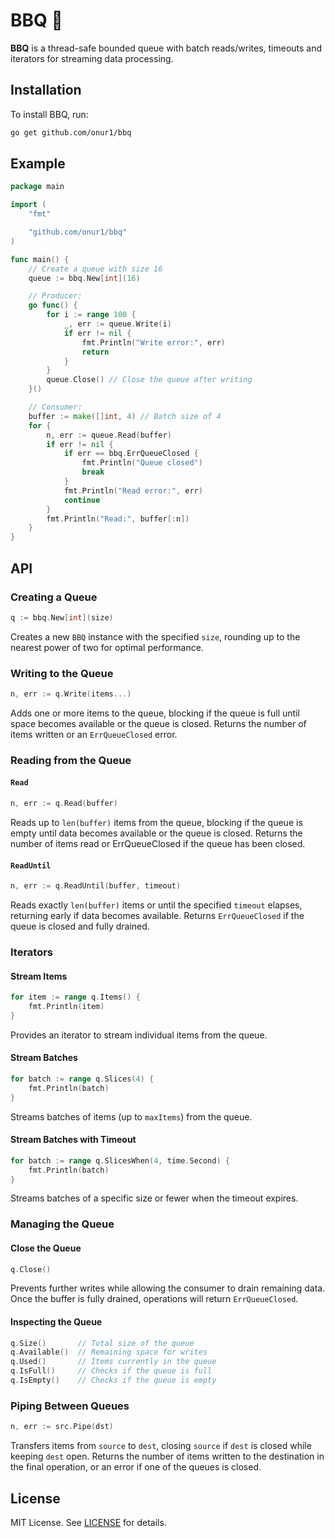 # BBQ 🥩

**BBQ** is a thread-safe bounded queue with batch reads/writes,  timeouts and iterators for streaming data processing.

## Installation

To install BBQ, run:

```bash
go get github.com/onur1/bbq
```

## Example

```go
package main

import (
	"fmt"

	"github.com/onur1/bbq"
)

func main() {
	// Create a queue with size 16
	queue := bbq.New[int](16)

	// Producer:
	go func() {
		for i := range 100 {
			_, err := queue.Write(i)
			if err != nil {
				fmt.Println("Write error:", err)
				return
			}
		}
		queue.Close() // Close the queue after writing
	}()

	// Consumer:
	buffer := make([]int, 4) // Batch size of 4
	for {
		n, err := queue.Read(buffer)
		if err != nil {
			if err == bbq.ErrQueueClosed {
				fmt.Println("Queue closed")
				break
			}
			fmt.Println("Read error:", err)
			continue
		}
		fmt.Println("Read:", buffer[:n])
	}
}
```

## API

### Creating a Queue

```go
q := bbq.New[int](size)
```

Creates a new `BBQ` instance with the specified `size`, rounding up to the nearest power of two for optimal performance.


### Writing to the Queue

```go
n, err := q.Write(items...)
```

Adds one or more items to the queue, blocking if the queue is full until space becomes available or the queue is closed. Returns the number of items written or an `ErrQueueClosed` error.

### Reading from the Queue

#### `Read`

```go
n, err := q.Read(buffer)
```

Reads up to `len(buffer)` items from the queue, blocking if the queue is empty until data becomes available or the queue is closed. Returns the number of items read or ErrQueueClosed if the queue has been closed.

#### `ReadUntil`

```go
n, err := q.ReadUntil(buffer, timeout)
```

Reads exactly `len(buffer)` items or until the specified `timeout` elapses, returning early if data becomes available. Returns `ErrQueueClosed` if the queue is closed and fully drained.

### Iterators

#### Stream Items

```go
for item := range q.Items() {
	fmt.Println(item)
}
```

Provides an iterator to stream individual items from the queue.

#### Stream Batches

```go
for batch := range q.Slices(4) {
	fmt.Println(batch)
}
```

Streams batches of items (up to `maxItems`) from the queue.

#### Stream Batches with Timeout

```go
for batch := range q.SlicesWhen(4, time.Second) {
	fmt.Println(batch)
}
```

Streams batches of a specific size or fewer when the timeout expires.

### Managing the Queue

#### Close the Queue

```go
q.Close()
```

Prevents further writes while allowing the consumer to drain remaining data. Once the buffer is fully drained, operations will return `ErrQueueClosed`.

#### Inspecting the Queue

```go
q.Size()       // Total size of the queue
q.Available()  // Remaining space for writes
q.Used()       // Items currently in the queue
q.IsFull()     // Checks if the queue is full
q.IsEmpty()    // Checks if the queue is empty
```

### Piping Between Queues

```go
n, err := src.Pipe(dst)
```

Transfers items from `source` to `dest`, closing `source` if `dest` is closed while keeping `dest` open. Returns the number of items written to the destination in the final operation, or an error if one of the queues is closed.

## License

MIT License. See [LICENSE](LICENSE) for details.
